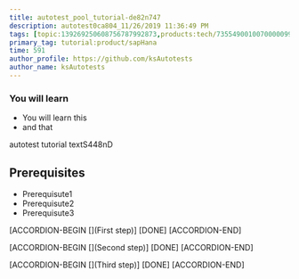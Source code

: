 ```yaml
---
title: autotest_pool_tutorial-de82n747
description: autotest0ca804_11/26/2019 11:36:49 PM
tags: [topic:139269250608756787992873,products:tech/73554900100700000996,tutorial:experience/advanced]
primary_tag: tutorial:product/sapHana
time: 591
author_profile: https://github.com/ksAutotests
author_name: ksAutotests
---
```

### You will learn
- You will learn this
- and that

autotest tutorial textS448nD

## Prerequisites
- Prerequisute1
- Prerequisute2
- Prerequisute3

[ACCORDION-BEGIN [](First step)]
[DONE]
[ACCORDION-END]

[ACCORDION-BEGIN [](Second step)]
[DONE]
[ACCORDION-END]

[ACCORDION-BEGIN [](Third step)]
[DONE]
[ACCORDION-END]

